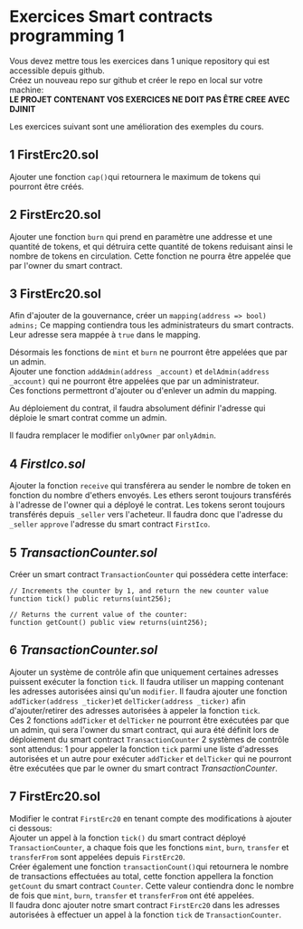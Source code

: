 # Exercices Smart contracts programming 1

Vous devez mettre tous les exercices dans 1 unique repository qui est accessible depuis github.  
Créez un nouveau repo sur github et créer le repo en local sur votre machine:  
**LE PROJET CONTENANT VOS EXERCICES NE DOIT PAS ÊTRE CREE AVEC DJINIT**

Les exercices suivant sont une amélioration des exemples du cours.

## 1 FirstErc20.sol

Ajouter une fonction `cap()`qui retournera le maximum de tokens qui pourront être créés.

## 2 FirstErc20.sol

Ajouter une fonction `burn` qui prend en paramètre une addresse et une quantité de tokens, et qui détruira cette quantité de tokens reduisant ainsi le nombre de tokens en circulation.
Cette fonction ne pourra être appelée que par l'owner du smart contract.

## 3 FirstErc20.sol

Afin d'ajouter de la gouvernance, créer un `mapping(address => bool) admins;`
Ce mapping contiendra tous les administrateurs du smart contracts. Leur adresse sera mappée à `true` dans le mapping.

Désormais les fonctions de `mint` et `burn` ne pourront être appelées que par un admin.  
Ajouter une fonction `addAdmin(address _account)` et `delAdmin(address _account)` qui ne pourront être appelées que par un administrateur.  
Ces fonctions permettront d'ajouter ou d'enlever un admin du mapping.

Au déploiement du contrat, il faudra absolument définir l'adresse qui déploie le smart contrat comme un admin.

Il faudra remplacer le modifier `onlyOwner` par `onlyAdmin`.

## 4 _FirstIco.sol_

Ajouter la fonction `receive` qui transférera au sender
le nombre de token en fonction du nombre d'ethers envoyés.
Les ethers seront toujours transférés à l'adresse de l'owner qui a déployé le contrat.
Les tokens seront toujours transférés depuis `_seller` vers l'acheteur.
Il faudra donc que l'adresse du `_seller` `approve` l'adresse du smart contract `FirstIco`.

## 5 _TransactionCounter.sol_

Créer un smart contract `TransactionCounter` qui possédera cette interface:

```solidity
// Increments the counter by 1, and return the new counter value
function tick() public returns(uint256);

// Returns the current value of the counter:
function getCount() public view returns(uint256);
```

## 6 _TransactionCounter.sol_

Ajouter un système de contrôle afin que uniquement certaines adresses puissent exécuter la fonction `tick`. Il faudra utiliser un mapping contenant les adresses autorisées ainsi qu'un `modifier`.
Il faudra ajouter une fonction `addTicker(address _ticker)`et `delTicker(address _ticker)` afin d'ajouter/retirer des adresses autorisées à appeler la fonction `tick`.  
Ces 2 fonctions `addTicker` et `delTicker` ne pourront être exécutées par que un admin, qui sera l'owner du smart contract, qui aura été définit lors de déploiement du smart contract `TransactionCounter`
2 systèmes de contrôle sont attendus: 1 pour appeler la fonction `tick` parmi une liste d'adresses autorisées et un autre pour exécuter `addTicker` et `delTicker` qui ne pourront être exécutées que par le owner du smart contract _TransactionCounter_.

## 7 **FirstErc20.sol**

Modifier le contrat `FirstErc20` en tenant compte des modifications à ajouter ci dessous:  
Ajouter un appel à la fonction `tick()` du smart contract déployé `TransactionCounter`, a chaque fois que les fonctions `mint`, `burn`, `transfer` et `transferFrom` sont appelées depuis `FirstErc20`.  
Créer également une fonction `transactionCount()`qui retournera le nombre de transactions effectuées au total, cette fonction appellera la fonction `getCount` du smart contract `Counter`. Cette valeur contiendra donc le nombre de fois que `mint`, `burn`, `transfer` et `transferFrom` ont été appelées.  
Il faudra donc ajouter notre smart contract `FirstErc20` dans les adresses autorisées à effectuer un appel à la fonction `tick` de `TransactionCounter`.
